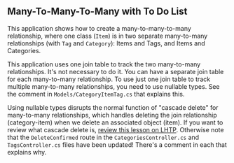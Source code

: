 ## Many-To-Many-To-Many with To Do List

This application shows how to create a many-to-many-to-many relationship, where one class (`Item`) is in two separate many-to-many relationships (with `Tag` and `Category`): Items and Tags, and Items and Categories.

This application uses one join table to track the two many-to-many relationships. It's not necessary to do it. You can have a separate join table for each many-to-many relationship. To use just one join table to track multiple many-to-many relationships, you need to use nullable types. See the comment in `Models/CategoryItemTag.cs` that explains this. 

Using nullable types disrupts the normal function of "cascade delete" for many-to-many relationships, which handles deleting the join relationship (category-item) when we delete an associated object (item). If you want to review what cascade delete is, [review this lesson on LHTP](https://www.learnhowtoprogram.com/c-and-net/many-to-many-relationships/many-to-many-delete-functionality). Otherwise note that the `DeleteConfirmed` route in the `CategoriesController.cs` and `TagsController.cs` files have been updated! There's a comment in each that explains why.